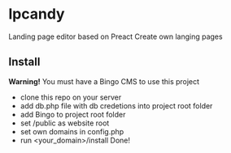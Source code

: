 # lpcandy
Landing page editor based on Preact
Create own langing pages

## Install
**Warning!** You must have a Bingo CMS to use this project

- clone this repo on your server
- add db.php file with db credetions into project root folder
- add Bingo to project root folder
- set /public as website root
- set own domains in config.php
- run <your_domain>/install
Done!

